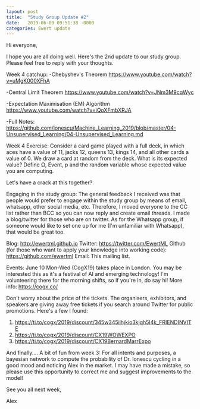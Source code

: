 ```yaml
---
layout: post
title:  "Study Group Update #2"
date:   2019-06-09 09:51:38 -0000
categories: Ewert update
---
```

Hi everyone,

I hope you are all doing well. Here's the 2nd update to our study group. Please feel free to reply with your thoughts.

Week 4 catchup:
-Chebyshev's Theorem
https://www.youtube.com/watch?v=uMgK000XFhA

-Central Limit Theorem
https://www.youtube.com/watch?v=JNm3M9cqWyc

-Expectation Maximisation (EM) Algorithm
https://www.youtube.com/watch?v=iQoXFmbXRJA

-Full Notes:
https://github.com/ionescu/Machine_Learning_2019/blob/master/04-Unsupervised_Learning/04-Unsupervised_Learning.md

Week 4 Exercise:
Consider a card game played with a full deck, in which aces have a value of 11, jacks 12, queens 13, kings 14, and all other cards a value of 0. We draw a card at random from the deck. What is its expected value? Define Ω, Event, p and the random variable whose expected value you are computing.

Let's have a crack at this together?

Engaging in the study group:
The general feedback I received was that people would prefer to engage within the study group by means of email, whatsapp, other social media, etc. Therefore, I moved everyone to the CC list rather than BCC so you can now reply and create email threads. I made a blog/twitter for those who are on twitter. As for the Whatsapp group, if someone would like to set one up for me (I'm unfamiliar with Whatsapp), that would be great too.

Blog: http://ewertml.github.io
Twitter: https://twitter.com/EwertML
Github (for those who want to apply your knowledge into working code): https://github.com/ewertml
Email: This mailing list.

Events:
June 10 Mon-Wed (CogX19) takes place in London. You may be interested this as it's a festival of AI and emerging technology! I'm volunteering there for the morning shifts, so if you're in, do say hi! More info: https://cogx.co/

Don't worry about the price of the tickets. The organisers, exhibitors, and speakers are giving away free tickets if you search around Twitter for public promotions. Here's a few I found:
1. https://ti.to/cogx/2019/discount/345w345ilhjkio3kjqh5l4k_FRIENDINVITE
2. https://ti.to/cogx/2019/discount/CX19WOWEXPO
3. https://ti.to/cogx/2019/discount/CX19BernardMarrExpo

And finally.... A bit of fun from week 3:
For all intents and purposes, a bayesian network to compute the probability of Dr. Ionescu cycling in a good mood and noticing Alex in the market. I may have made a mistake, so please use this opportunity to correct me and suggest improvements to the model!

See you all next week,

Alex
